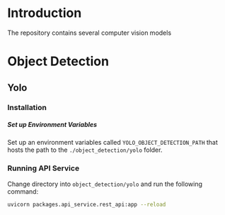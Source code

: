 # Introduction
The repository contains several computer vision models

# Object Detection

## Yolo

### Installation

##### Set up Environment Variables
Set up an environment variables called `YOLO_OBJECT_DETECTION_PATH` that hosts the path to the `./object_detection/yolo`
folder.

### Running API Service
Change directory into `object_detection/yolo` and run the following command:
``` bash
uvicorn packages.api_service.rest_api:app --reload
```